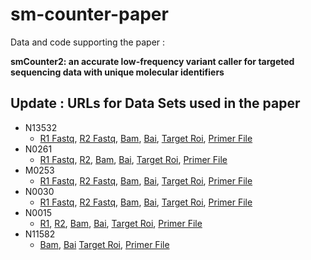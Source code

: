 # sm-counter-paper

Data and code supporting the paper :

<b> smCounter2: an accurate low-frequency variant caller for targeted sequencing data with unique molecular identifiers </b>

## Update : URLs for Data Sets used in the paper
- N13532
  - [R1 Fastq](https://storage.googleapis.com/smcounterv2-paper/N13532/NB956-240-3-10_S1_R1_001.fastq.gz), [R2 Fastq](https://storage.googleapis.com/smcounterv2-paper/N13532/NB956-240-3-10_S1_R2_001.fastq.gz), [Bam](https://storage.googleapis.com/smcounterv2-paper/N13532/N13532.bam), [Bai](https://storage.googleapis.com/smcounterv2-paper/N13532/N13532.bam.bai), [Target Roi](https://storage.googleapis.com/smcounterv2-paper/N13532/CDHS-13532Z-10181.roi.bed), [Primer File](https://storage.googleapis.com/smcounterv2-paper/N13532/CDHS-13532Z-10181.primer3.txt)
- N0261
  - [R1 Fastq](https://storage.googleapis.com/smcounterv2-paper/N0261/NB965-261-10-11_S37_R1_001.fastq.gz), [R2](https://storage.googleapis.com/smcounterv2-paper/N0261/NB965-261-10-11_S37_R2_001.fastq.gz), [Bam](https://storage.googleapis.com/smcounterv2-paper/N0261/N0261.bam), [Bai](https://storage.googleapis.com/smcounterv2-paper/N0261/N0261.bam.bai), [Target Roi](https://storage.googleapis.com/smcounterv2-paper/N0261/CDHS-13907Z-562.roi.bed), [Primer File](https://storage.googleapis.com/smcounterv2-paper/N0261/CDHS-13907Z-562.primer3.txt)
- M0253
  - [R1 Fastq](https://storage.googleapis.com/smcounterv2-paper/M0253/M04362-0253-6-11_S3_L001_R1_001.fastq.gz), [R2 Fastq](https://storage.googleapis.com/smcounterv2-paper/M0253/M04362-0253-6-11_S3_L001_R2_001.fastq.gz), [Bam](https://storage.googleapis.com/smcounterv2-paper/M0253/M0253.bam), [Bai](https://storage.googleapis.com/smcounterv2-paper/M0253/M0253.bam.bai), [Target Roi](https://storage.googleapis.com/smcounterv2-paper/M0253/DHS-101Z.primer3.roi.bed), [Primer File](https://storage.googleapis.com/smcounterv2-paper/M0253/DHS-101Z.primer3.txt)
- N0030
  - [R1 Fastq](https://storage.googleapis.com/smcounterv2-paper/N0030/SRR3493403_1.fastq.gz), [R2 Fastq](https://storage.googleapis.com/smcounterv2-paper/N0030/SRR3493403_2.fastq.gz), [Bam](https://storage.googleapis.com/smcounterv2-paper/N0030/62.NB500965_0027_0030.oligoClip.bam), [Bai](https://storage.googleapis.com/smcounterv2-paper/N0030/62.NB500965_0027_0030.oligoClip.bam.bai), [Target Roi](https://storage.googleapis.com/smcounterv2-paper/N0030/CDHS-13026Z-10867.roi.bed), [Primer File](https://storage.googleapis.com/smcounterv2-paper/N0030/CDHS-13026Z-10867.primer3.txt)
- N0015
  - [R1](https://storage.googleapis.com/smcounterv2-paper/N0015/Next0015-customR1-primer_S1_R1.fastq.gz), [R2](https://storage.googleapis.com/smcounterv2-paper/N0015/Next0015-customR1-primer_S1_R2.fastq.gz), [Bam](https://storage.googleapis.com/smcounterv2-paper/N0015/N0015.Next0015-customR1-primer_S1.oligoClip.bam), [Bai](https://storage.googleapis.com/smcounterv2-paper/N0015/N0015.Next0015-customR1-primer_S1.oligoClip.bam.bai), [Target Roi](https://storage.googleapis.com/smcounterv2-paper/N0015/CDHS-13244Z-3587.roi.bed), [Primer File](https://storage.googleapis.com/smcounterv2-paper/N0015/CDHS-13244Z-3587.primer3.txt)
- N11582
  - [Bam](https://storage.googleapis.com/smcounterv2-paper/N11582/NB500965_0048.NB965-48-12-6_S29.oligoClip.bam), [Bai](https://storage.googleapis.com/smcounterv2-paper/N11582/NB500965_0048.NB965-48-12-6_S29.oligoClip.bam.bai)  [Target Roi](https://storage.googleapis.com/smcounterv2-paper/N11582/CDHS-14433Z-11582.roi.bed), [Primer File](https://storage.googleapis.com/smcounterv2-paper/N11582/CDHS-14433Z-11582.primer3.txt)
